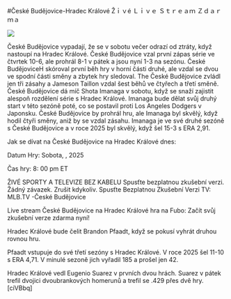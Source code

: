 #České Budějovice-Hradec Králové Žｉｖé Ｌｉｖｅ Ｓｔｒｅａｍ Ｚｄａｒｍａ  
  
  
[![](https://i.imgur.com/qSNzIqt.png)](https://movie.rssnews.media/fJJIQEG.php)  
  
České Budějovice vypadají, že se v sobotu večer odrazí od ztráty, když nastoupí na Hradec Králové. České Budějovice vzal první zápas série ve čtvrtek 10-6, ale prohrál 8-1 v pátek a jsou nyní 1-3 na sezónu. České BudějoviceH skóroval první běh hry v horní části druhé, ale vzdal se dvou ve spodní části směny a zbytek hry sledoval. The České Budějovice zvládl jen tři zásahy a Jameson Taillon vzdal šest běhů ve čtyřech a třetí směně. České Budějovice dá míč Shota Imanaga v sobotu, když se snaží zajistit alespoň rozdělení série s Hradec Králové. Imanaga bude dělat svůj druhý start v této sezóně poté, co se postavil proti Los Angeles Dodgers v Japonsku. České Budějovice by prohrál hru, ale Imanaga byl skvělý, když hodil čtyři směny, aniž by se vzdal zásahu. Imanaga je ve své druhé sezóně s České Budějovice a v roce 2025 byl skvělý, když šel 15-3 s ERA 2,91.

Jak se dívat na České Budějovice na Hradec Králové dnes:

Datum Hry: Sobota, , 2025

Čas hry: 8: 00 pm ET

ŽIVÉ SPORTY A TELEVIZE BEZ KABELU
Spusťte bezplatnou zkušební verzi. Žádný závazek. Zrušit kdykoliv.
Spusťte Bezplatnou Zkušební Verzi
TV: MLB.TV -České Budějovice

Live stream České Budějovice na Hradec Králové hra na Fubo: Začít svůj zkušební verze zdarma nyní!

Hradec Králové bude čelit Brandon Pfaadt, když se pokusí vyhrát druhou rovnou hru.

Pfaadt vstupuje do své třetí sezóny s Hradec Králové. V roce 2025 šel 11-10 s ERA 4,71. V minulé sezoně jich vyřadil 185 a prošel jen 42.

Hradec Králové vedl Eugenio Suarez v prvních dvou hrách. Suarez v pátek trefil dvojici dvoubrankových homerunů a trefil se .429 přes dvě hry. [ciVBbq]